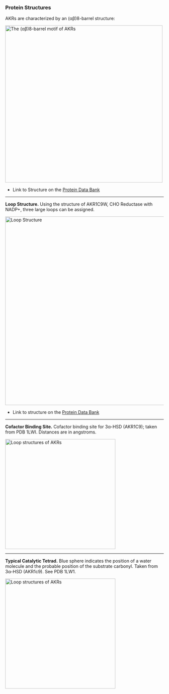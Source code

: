 ### Protein Structures

AKRs are characterized by an (αβ)8-barrel structure:

<img src="../AKR_barrel_structure.png" width="500" alt="The (αβ)8-barrel motif of AKRs">

- Link to Structure on the [Protein Data Bank](https://www.rcsb.org/3d-view/1US0/1)

---

**Loop Structure.** Using the structure of AKR1C9W, CHO Reductase with NADP+, three large loops can
be assigned.

<img src ="../AKR_loop_structure.png" width="600" alt="Loop Structure">

- Link to structure on the [Protein Data Bank](https://www.rcsb.org/3d-view/1C9W/1)

---

**Cofactor Binding Site.** Cofactor binding site for 3α-HSD (AKR1C9); taken from
PDB 1LWI. Distances are in angstroms.

<img src="../cofactor.gif" width="350" alt="Loop structures of AKRs">

---

**Typical Catalytic Tetrad.** Blue sphere indicates the position of a water
molecule and the probable position of the substrate carbonyl. Taken from 3α-HSD
(AKR1c9). See PDB 1LW1.

<img src="../tetrad.gif" width="350" alt="Loop structures of AKRs">
